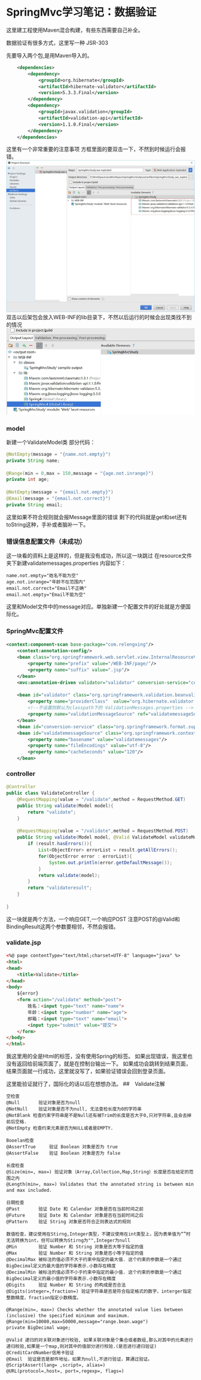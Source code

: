 # SpringMvc学习笔记：数据验证

这里建工程使用Maven混合构建，有些东西需要自己补全。

数据验证有很多方式，这里写一种
JSR-303

先要导入两个包,是用Maven导入的。
```xml
    <dependencies>
        <dependency>
            <groupId>org.hibernate</groupId>
            <artifactId>hibernate-validator</artifactId>
            <version>5.3.3.Final</version>
        </dependency>
        <dependency>
            <groupId>javax.validation</groupId>
            <artifactId>validation-api</artifactId>
            <version>1.1.0.Final</version>
        </dependency>
    </dependencies>
```

这里有一个非常重要的注意事项
方框里面的要双击一下，不然到时候运行会报错。
![注意事项](img\注意事项.jpg)
双击以后架包会放入WEB-INF的lib目录下，不然以后运行的时候会出现类找不到的情况
![双击后](img\双击后.jpg)

### model
新建一个ValidateModel类
部分代码：
```java
@NotEmpty(message = "{name.not.empty}")
private String name;

@Range(min = 0,max = 150,message = "{age.not.inrange}")
private int age;

@NotEmpty(message = "{email.not.empty}")
@Email(message = "{email.not.correct}")
private String email;

```
这里如果不符合规则就会报Message里面的错误
剩下的代码就是get和set还有toString这种，手补或者脑补一下。
### 错误信息配置文件（未成功）
这一块看的资料上是这样的，但是我没有成功，所以这一块跳过
在resource文件夹下新建validatemessages.properties
内容如下：
```
name.not.empty="姓名不能为空"
age.not.inrange="年龄不在范围内"
email.not.correct="Email不正确"
email.not.empty="Email不能为空"
```
这里和Model文件中的message对应。单独新建一个配置文件的好处就是方便国际化。

### SpringMvc配置文件

```xml
<context:component-scan base-package="com.relengxing"/>
    <context:annotation-config/>
    <bean class="org.springframework.web.servlet.view.InternalResourceViewResolver">
        <property name="prefix" value="/WEB-INF/page/"/>
        <property name="suffix" value=".jsp"/>
    </bean>
    <mvc:annotation-driven validator="validator" conversion-service="conversion-service" />

    <bean id="validator" class="org.springframework.validation.beanvalidation.LocalValidatorFactoryBean">
        <property name="providerClass"  value="org.hibernate.validator.HibernateValidator"/>
        <!--不设置则默认为classpath下的 ValidationMessages.properties -->
        <property name="validationMessageSource" ref="validatemessageSource"/>
    </bean>
    <bean id="conversion-service" class="org.springframework.format.support.FormattingConversionServiceFactoryBean" />
    <bean id="validatemessageSource" class="org.springframework.context.support.ReloadableResourceBundleMessageSource">
        <property name="basename" value="validatemessages"/>
        <property name="fileEncodings" value="utf-8"/>
        <property name="cacheSeconds" value="120"/>
    </bean>
```
### controller
```java
@Controller
public class ValidateController {
    @RequestMapping(value = "/validate",method = RequestMethod.GET)
    public String validate(Model model){
        return "validate";
    }

    @RequestMapping(value = "/validate",method = RequestMethod.POST)
    public String validate(Model model, @Valid ValidateModel validateModel, BindingResult result){
        if (result.hasErrors()){
            List<ObjectError> errorList = result.getAllErrors();
            for(ObjectError error : errorList){
                System.out.println(error.getDefaultMessage());
            }
            return validate(model);
        }
        return "validateresult";
    }

}
```
这一块就是两个方法，一个响应GET,一个响应POST
注意POST的@Valid和BindingResult这两个参数要相邻，不然会报错。
### validate.jsp
```html
<%@ page contentType="text/html;charset=UTF-8" language="java" %>
<html>
<head>
    <title>Validate</title>
</head>
<body>
    ${error}
    <form action="/validate" method="post">
        姓名：<input type="text" name="name">
        年龄：<input type="number" name="age">
        邮箱：<input type="text" name="email">
        <input type="submit" value="提交">
    </form>
</body>
</html>
```
我这里用的全是Html的标签，没有使用Spring的标签。
如果出现错误，我这里也没有返回给前端页面了，就是在控制台输出一下。
如果成功会跳转到结果页面，结果页面就一行成功，这里就没写了，如果验证错误会回到登录页面。

这里能验证就行了，国际化的话以后在想想办法。
##　Validate注解
```
空检查
@Null       验证对象是否为null
@NotNull    验证对象是否不为null, 无法查检长度为0的字符串
@NotBlank 检查约束字符串是不是Null还有被Trim的长度是否大于0,只对字符串,且会去掉前后空格.
@NotEmpty 检查约束元素是否为NULL或者是EMPTY.

Booelan检查
@AssertTrue     验证 Boolean 对象是否为 true  
@AssertFalse    验证 Boolean 对象是否为 false  

长度检查
@Size(min=, max=) 验证对象（Array,Collection,Map,String）长度是否在给定的范围之内  
@Length(min=, max=) Validates that the annotated string is between min and max included.

日期检查
@Past       验证 Date 和 Calendar 对象是否在当前时间之前  
@Future     验证 Date 和 Calendar 对象是否在当前时间之后  
@Pattern    验证 String 对象是否符合正则表达式的规则

数值检查，建议使用在Stirng,Integer类型，不建议使用在int类型上，因为表单值为“”时无法转换为int，但可以转换为Stirng为"",Integer为null
@Min        验证 Number 和 String 对象是否大等于指定的值  
@Max        验证 Number 和 String 对象是否小等于指定的值  
@DecimalMax 被标注的值必须不大于约束中指定的最大值. 这个约束的参数是一个通过BigDecimal定义的最大值的字符串表示.小数存在精度
@DecimalMin 被标注的值必须不小于约束中指定的最小值. 这个约束的参数是一个通过BigDecimal定义的最小值的字符串表示.小数存在精度
@Digits     验证 Number 和 String 的构成是否合法  
@Digits(integer=,fraction=) 验证字符串是否是符合指定格式的数字，interger指定整数精度，fraction指定小数精度。

@Range(min=, max=) Checks whether the annotated value lies between (inclusive) the specified minimum and maximum.
@Range(min=10000,max=50000,message="range.bean.wage")
private BigDecimal wage;

@Valid 递归的对关联对象进行校验, 如果关联对象是个集合或者数组,那么对其中的元素进行递归校验,如果是一个map,则对其中的值部分进行校验.(是否进行递归验证)
@CreditCardNumber信用卡验证
@Email  验证是否是邮件地址，如果为null,不进行验证，算通过验证。
@ScriptAssert(lang= ,script=, alias=)
@URL(protocol=,host=, port=,regexp=, flags=)

```
